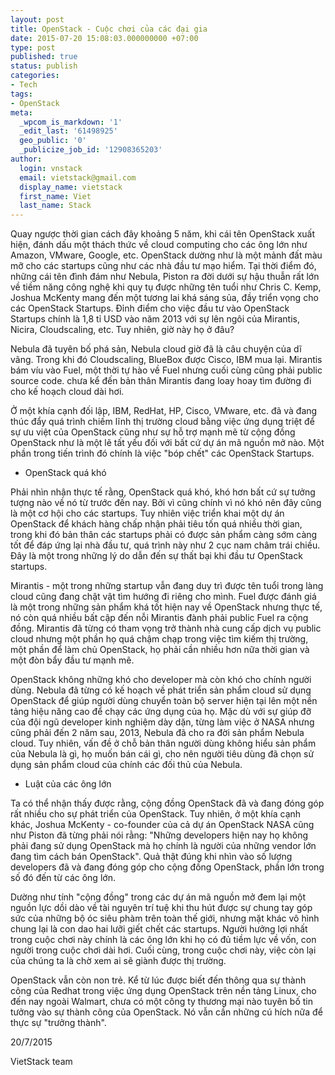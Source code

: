 ```yaml
---
layout: post
title: OpenStack - Cuộc chơi của các đại gia
date: 2015-07-20 15:08:03.000000000 +07:00
type: post
published: true
status: publish
categories:
- Tech
tags:
- OpenStack
meta:
  _wpcom_is_markdown: '1'
  _edit_last: '61498925'
  geo_public: '0'
  _publicize_job_id: '12908365203'
author:
  login: vnstack
  email: vietstack@gmail.com
  display_name: vietstack
  first_name: Viet
  last_name: Stack
---
```

<p>Quay ngược thời gian cách đây khoảng 5 năm, khi cái tên OpenStack xuất hiện, đánh dấu một thách thức về cloud computing cho các ông lớn như Amazon, VMware, Google, etc. OpenStack dường như là một mảnh đất màu mỡ cho các startups cũng như các nhà đầu tư mạo hiểm. Tại thời điểm đó, những cái tên đình đám như Nebula, Piston ra đời dưới sự hậu thuẫn rất lớn về tiềm năng công nghệ khi quy tụ được những tên tuổi như Chris C. Kemp, Joshua McKenty mang đến một tương lai khá sáng sủa, đầy triển vọng cho các OpenStack Startups. Đỉnh điểm cho việc đầu tư vào OpenStack Startups chính là 1,8 tỉ USD vào năm 2013 với sự lên ngôi của Mirantis, Nicira, Cloudscaling, etc. Tuy nhiên, giờ này họ ở đâu?</p>
<p>Nebula đã tuyên bố phá sản, Nebula cloud giờ đã là câu chuyện của dĩ vãng. Trong khi đó Cloudscaling, BlueBox được Cisco, IBM mua lại. Mirantis bám víu vào Fuel, một thời tự hào về Fuel nhưng cuối cùng cũng phải public source code. chưa kể đến bản thân Mirantis đang loay hoay tìm đường đi cho kế hoạch cloud dài hơi.</p>
<p>Ở một khía cạnh đối lập, IBM, RedHat, HP, Cisco, VMware, etc. đã và đang thúc đẩy quá trình chiếm lĩnh thị trường cloud bằng việc ứng dụng triệt để sự ưu việt của OpenStack cũng như sự hỗ trợ mạnh mẽ từ cộng đồng OpenStack như là một lẽ tất yếu đối với bất cứ dự án mã nguồn mở nào. Một phần trong tiến trình đó chính là việc "bóp chết" các OpenStack Startups.</p>
<ul>
<li>OpenStack quá khó</li>
</ul>
<p>Phải nhìn nhận thực tế rằng, OpenStack quá khó, khó hơn bất cứ sự tưởng tượng nào về nó từ trước đến nay. Bởi vì cũng chính vì nó khó nên đây cũng là một cơ hội cho các startups. Tuy nhiên việc triển khai một dự án OpenStack để khách hàng chấp nhận phải tiêu tốn quá nhiều thời gian, trong khi đó bản thân các startups phải có được sản phẩm càng sớm càng tốt để đáp ứng lại nhà đầu tư, quá trình này như 2 cục nam châm trái chiều. Đây là một trong những lý do dẫn đến sự thất bại khi đầu tư OpenStack startups.</p>
<p>Mirantis - một trong những startup vẫn đang duy trì được tên tuổi trong làng cloud cũng đang chật vật tìm hướng đi riêng cho mình. Fuel được đánh giá là một trong những sản phẩm khá tốt hiện nay về OpenStack nhưng thực tế, nó còn quá nhiều bất cập đến nỗi Mirantis đành phải public Fuel ra cộng đồng. Mirantis đã từng có tham vọng trở thành nhà cung cấp dịch vụ public cloud nhưng một phần họ quá chậm chạp trong việc tìm kiếm thị trường, một phần để làm chủ OpenStack, họ phải cần nhiều hơn nữa thời gian và một đòn bẩy đầu tư mạnh mẽ.</p>
<p>OpenStack không những khó cho developer mà còn khó cho chính người dùng. Nebula đã từng có kế hoạch về phát triển sản phẩm cloud sử dụng OpenStack để giúp người dùng chuyển toàn bộ server hiện tại lên một nền tảng hiệu năng cao để chạy các ứng dụng của họ. Mặc dù với sự giúp đỡ của đội ngũ developer kinh nghiệm dày dặn, từng làm việc ở NASA nhưng cũng phải đến 2 năm sau, 2013, Nebula đã cho ra đời sản phẩm Nebula cloud. Tuy nhiên, vấn đề ở chỗ bản thân người dùng không hiểu sản phẩm của Nebula là gì, họ muốn bán cái gì, cho nên người tiêu dùng đã chọn sử dụng sản phẩm cloud của chính các đối thủ của Nebula.</p>
<ul>
<li>Luật của các ông lớn</li>
</ul>
<p>Ta có thể nhận thấy được rằng, cộng đồng OpenStack đã và đang đóng góp rất nhiều cho sự phát triển của OpenStack. Tuy nhiên, ở một khía cạnh khác, Joshua McKenty - co-founder của cả dự án OpenStack NASA cũng như Piston đã từng phải nói rằng: "Những developers hiện nay họ không phải đang sử dụng OpenStack mà họ chính là người của những vendor lớn đang tìm cách bán OpenStack". Quả thật đúng khi nhìn vào số lượng developers đã và đang đóng góp cho cộng đồng OpenStack, phần lớn trong số đó đến từ các ông lớn.</p>
<p>Dường như tính "cộng đồng" trong các dự án mã nguồn mở đem lại một nguồn lực dồi dào về tài nguyên trí tuệ khi thu hút được sự chung tay góp sức của những bộ óc siêu phàm trên toàn thế giới, nhưng mặt khác vô hình chung lại là con dao hai lưỡi giết chết các startups. Người hưởng lợi nhất trong cuộc chơi này chính là các ông lớn khi họ có đủ tiềm lực về vốn, con người trong cuộc chơi dài hơi. Cuối cùng, trong cuộc chơi này, việc còn lại của chúng ta là chờ xem ai sẽ giành được thị trường.</p>
<p>OpenStack vẫn còn non trẻ. Kể từ lúc được biết đến thông qua sự thành công của Redhat trong việc ứng dụng OpenStack trên nền tảng Linux, cho đến nay ngoài Walmart, chưa có một công ty thương mại nào tuyên bố tin tưởng vào sự thành công của OpenStack. Nó vẫn cần những cú hích nữa để thực sự "trưởng thành".</p>
<p>20/7/2015</p>
<p>VietStack team</p>
